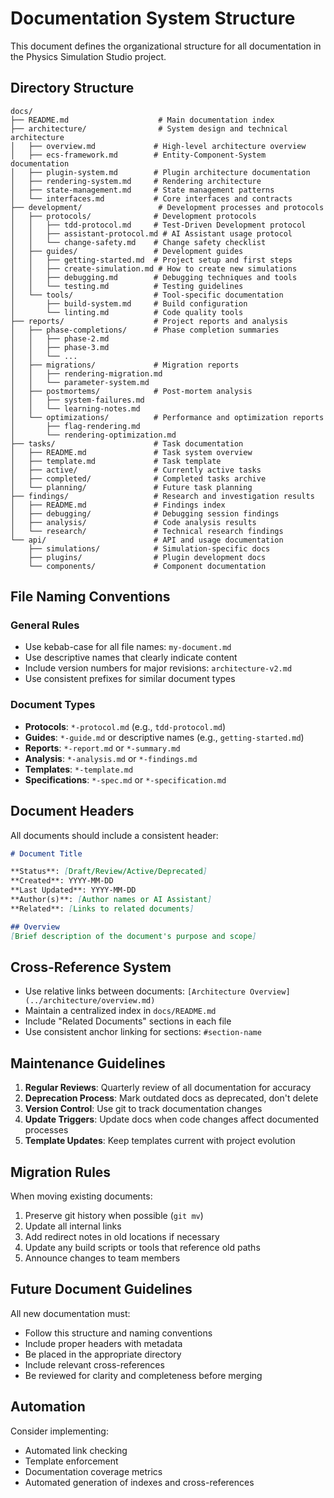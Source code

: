 # Documentation System Structure

This document defines the organizational structure for all documentation in the Physics Simulation Studio project.

## Directory Structure

```
docs/
├── README.md                    # Main documentation index
├── architecture/                # System design and technical architecture
│   ├── overview.md             # High-level architecture overview
│   ├── ecs-framework.md        # Entity-Component-System documentation
│   ├── plugin-system.md        # Plugin architecture documentation
│   ├── rendering-system.md     # Rendering architecture
│   ├── state-management.md     # State management patterns
│   └── interfaces.md           # Core interfaces and contracts
├── development/                 # Development processes and protocols
│   ├── protocols/              # Development protocols
│   │   ├── tdd-protocol.md     # Test-Driven Development protocol
│   │   ├── assistant-protocol.md # AI Assistant usage protocol
│   │   └── change-safety.md    # Change safety checklist
│   ├── guides/                 # Development guides
│   │   ├── getting-started.md  # Project setup and first steps
│   │   ├── create-simulation.md # How to create new simulations
│   │   ├── debugging.md        # Debugging techniques and tools
│   │   └── testing.md          # Testing guidelines
│   └── tools/                  # Tool-specific documentation
│       ├── build-system.md     # Build configuration
│       └── linting.md          # Code quality tools
├── reports/                    # Project reports and analysis
│   ├── phase-completions/      # Phase completion summaries
│   │   ├── phase-2.md
│   │   ├── phase-3.md
│   │   └── ...
│   ├── migrations/             # Migration reports
│   │   ├── rendering-migration.md
│   │   └── parameter-system.md
│   ├── postmortems/            # Post-mortem analysis
│   │   ├── system-failures.md
│   │   └── learning-notes.md
│   └── optimizations/          # Performance and optimization reports
│       ├── flag-rendering.md
│       └── rendering-optimization.md
├── tasks/                      # Task documentation
│   ├── README.md               # Task system overview
│   ├── template.md             # Task template
│   ├── active/                 # Currently active tasks
│   ├── completed/              # Completed tasks archive
│   └── planning/               # Future task planning
├── findings/                   # Research and investigation results
│   ├── README.md               # Findings index
│   ├── debugging/              # Debugging session findings
│   ├── analysis/               # Code analysis results
│   └── research/               # Technical research findings
└── api/                        # API and usage documentation
    ├── simulations/            # Simulation-specific docs
    ├── plugins/                # Plugin development docs
    └── components/             # Component documentation
```

## File Naming Conventions

### General Rules
- Use kebab-case for all file names: `my-document.md`
- Use descriptive names that clearly indicate content
- Include version numbers for major revisions: `architecture-v2.md`
- Use consistent prefixes for similar document types

### Document Types
- **Protocols**: `*-protocol.md` (e.g., `tdd-protocol.md`)
- **Guides**: `*-guide.md` or descriptive names (e.g., `getting-started.md`)
- **Reports**: `*-report.md` or `*-summary.md` 
- **Analysis**: `*-analysis.md` or `*-findings.md`
- **Templates**: `*-template.md`
- **Specifications**: `*-spec.md` or `*-specification.md`

## Document Headers

All documents should include a consistent header:

```markdown
# Document Title

**Status**: [Draft/Review/Active/Deprecated]  
**Created**: YYYY-MM-DD  
**Last Updated**: YYYY-MM-DD  
**Author(s)**: [Author names or AI Assistant]  
**Related**: [Links to related documents]

## Overview
[Brief description of the document's purpose and scope]
```

## Cross-Reference System

- Use relative links between documents: `[Architecture Overview](../architecture/overview.md)`
- Maintain a centralized index in `docs/README.md`
- Include "Related Documents" sections in each file
- Use consistent anchor linking for sections: `#section-name`

## Maintenance Guidelines

1. **Regular Reviews**: Quarterly review of all documentation for accuracy
2. **Deprecation Process**: Mark outdated docs as deprecated, don't delete
3. **Version Control**: Use git to track documentation changes
4. **Update Triggers**: Update docs when code changes affect documented processes
5. **Template Updates**: Keep templates current with project evolution

## Migration Rules

When moving existing documents:
1. Preserve git history when possible (`git mv`)
2. Update all internal links
3. Add redirect notes in old locations if necessary
4. Update any build scripts or tools that reference old paths
5. Announce changes to team members

## Future Document Guidelines

All new documentation must:
- Follow this structure and naming conventions
- Include proper headers with metadata
- Be placed in the appropriate directory
- Include relevant cross-references
- Be reviewed for clarity and completeness before merging

## Automation

Consider implementing:
- Automated link checking
- Template enforcement
- Documentation coverage metrics
- Automated generation of indexes and cross-references
